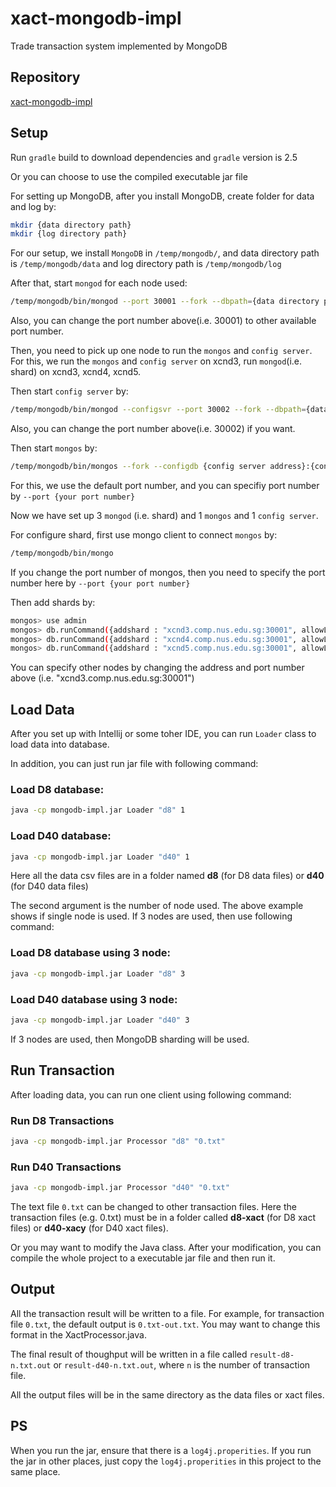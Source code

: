 # xact-mongodb-impl
Trade transaction system implemented by MongoDB

## Repository
[xact-mongodb-impl](https://github.com/DdMad/xact-mongodb-impl)

## Setup
Run `gradle` build to download dependencies and `gradle` version is 2.5

Or you can choose to use the compiled executable jar file

For setting up MongoDB, after you install MongoDB, create folder for data and log by:
```bash
mkdir {data directory path}
mkdir {log directory path}
```
For our setup, we install `MongoDB` in `/temp/mongodb/`, and data directory path is `/temp/mongodb/data` and log directory path is `/temp/mongodb/log`

After that, start `mongod` for each node used:
```bash
/temp/mongodb/bin/mongod --port 30001 --fork --dbpath={data directory path} --logpath={log directory path}/{log file name}
```
Also, you can change the port number above(i.e. 30001) to other available port number.

Then, you need to pick up one node to run the `mongos` and `config server`. For this, we run the `mongos` and `config server` on xcnd3, run `mongod`(i.e. shard) on xcnd3, xcnd4, xcnd5.

Then start `config server` by:
```bash
/temp/mongodb/bin/mongod --configsvr --port 30002 --fork --dbpath={data directory path} --logpath={log directory path}/{log file name} 
```
Also, you can change the port number above(i.e. 30002) if you want.

Then start `mongos` by:
```bash
/temp/mongodb/bin/mongos --fork --configdb {config server address}:{config server port number} --logpath={log directory path}/{log file name} 
```
For this, we use the default port number, and you can specifiy port number by `--port {your port number}`

Now we have set up 3 `mongod` (i.e. shard) and 1 `mongos` and 1 `config server`.

For configure shard, first use mongo client to connect `mongos` by:
```bash
/temp/mongodb/bin/mongo
```
If you change the port number of mongos, then you need to specify the port number here by `--port {your port number}`

Then add shards by:
```bash
mongos> use admin
mongos> db.runCommand({addshard : "xcnd3.comp.nus.edu.sg:30001", allowLocal : true})
mongos> db.runCommand({addshard : "xcnd4.comp.nus.edu.sg:30001", allowLocal : true})
mongos> db.runCommand({addshard : "xcnd5.comp.nus.edu.sg:30001", allowLocal : true})
```
You can specify other nodes by changing the address and port number above (i.e. "xcnd3.comp.nus.edu.sg:30001")

## Load Data
After you set up with Intellij or some toher IDE, you can run `Loader` class to load data into database. 

In addition, you can just run jar file with following command:
### Load D8 database:
```bash
java -cp mongodb-impl.jar Loader "d8" 1
```
### Load D40 database:
```bash
java -cp mongodb-impl.jar Loader "d40" 1
```
Here all the data csv files are in a folder named **d8** (for D8 data files) or **d40** (for D40 data files)

The second argument is the number of node used. The above example shows if single node is used. If 3 nodes are used, then use following command:
### Load D8 database using 3 node:
```bash
java -cp mongodb-impl.jar Loader "d8" 3
```
### Load D40 database using 3 node:
```bash
java -cp mongodb-impl.jar Loader "d40" 3
```
If 3 nodes are used, then MongoDB sharding will be used.

## Run Transaction
After loading data, you can run one client using following command:

### Run D8 Transactions
```bash
java -cp mongodb-impl.jar Processor "d8" "0.txt"
```
### Run D40 Transactions
```bash
java -cp mongodb-impl.jar Processor "d40" "0.txt"
```

The text file `0.txt` can be changed to other transaction files. Here the transaction files (e.g. 0.txt) must be in a folder called **d8-xact** (for D8 xact files) or **d40-xacy** (for D40 xact files).

Or you may want to modify the Java class. After your modification, you can compile the whole project to a executable jar file and then run it.

## Output
All the transaction result will be written to a file. For example, for transaction file `0.txt`, the default output is `0.txt-out.txt`. You may want to change this format in the XactProcessor.java.

The final result of thoughput will be written in a file called `result-d8-n.txt.out` or `result-d40-n.txt.out`, where `n` is the number of transaction file.

All the output files will be in the same directory as the data files or xact files.

## PS
When you run the jar, ensure that there is a `log4j.properities`. If you run the jar in other places, just copy the `log4j.properities` in this project to the same place.

